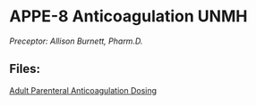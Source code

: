# APPE-8 Anticoagulation UNMH
_Preceptor: Allison Burnett, Pharm.D._

## Files:
[Adult Parenteral Anticoagulation Dosing](adult-parenteral-anticoag-dosing.md)